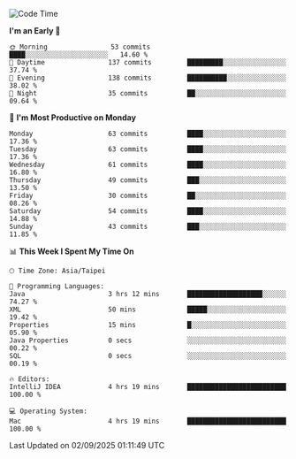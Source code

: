 <!--START_SECTION:waka-->
![Code Time](http://img.shields.io/badge/Code%20Time-2%2C312%20hrs%2018%20mins-blue)

**I'm an Early 🐤** 

```text
🌞 Morning                53 commits          ████░░░░░░░░░░░░░░░░░░░░░   14.60 % 
🌆 Daytime                137 commits         █████████░░░░░░░░░░░░░░░░   37.74 % 
🌃 Evening                138 commits         ██████████░░░░░░░░░░░░░░░   38.02 % 
🌙 Night                  35 commits          ██░░░░░░░░░░░░░░░░░░░░░░░   09.64 % 
```
📅 **I'm Most Productive on Monday** 

```text
Monday                   63 commits          ████░░░░░░░░░░░░░░░░░░░░░   17.36 % 
Tuesday                  63 commits          ████░░░░░░░░░░░░░░░░░░░░░   17.36 % 
Wednesday                61 commits          ████░░░░░░░░░░░░░░░░░░░░░   16.80 % 
Thursday                 49 commits          ███░░░░░░░░░░░░░░░░░░░░░░   13.50 % 
Friday                   30 commits          ██░░░░░░░░░░░░░░░░░░░░░░░   08.26 % 
Saturday                 54 commits          ████░░░░░░░░░░░░░░░░░░░░░   14.88 % 
Sunday                   43 commits          ███░░░░░░░░░░░░░░░░░░░░░░   11.85 % 
```


📊 **This Week I Spent My Time On** 

```text
🕑︎ Time Zone: Asia/Taipei

💬 Programming Languages: 
Java                     3 hrs 12 mins       ███████████████████░░░░░░   74.27 % 
XML                      50 mins             █████░░░░░░░░░░░░░░░░░░░░   19.42 % 
Properties               15 mins             █░░░░░░░░░░░░░░░░░░░░░░░░   05.90 % 
Java Properties          0 secs              ░░░░░░░░░░░░░░░░░░░░░░░░░   00.22 % 
SQL                      0 secs              ░░░░░░░░░░░░░░░░░░░░░░░░░   00.19 % 

🔥 Editors: 
IntelliJ IDEA            4 hrs 19 mins       █████████████████████████   100.00 % 

💻 Operating System: 
Mac                      4 hrs 19 mins       █████████████████████████   100.00 % 
```


 Last Updated on 02/09/2025 01:11:49 UTC
<!--END_SECTION:waka-->
